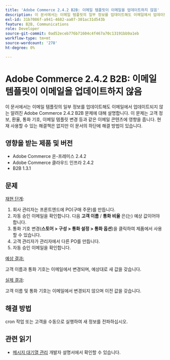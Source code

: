 ```yaml
---
title: 'Adobe Commerce 2.4.2 B2B: 이메일 템플릿이 이메일을 업데이트하지 않음'
description: 이 문서에서는 이메일 템플릿의 일부 정보를 업데이트해도 이메일에서 업데이트되지 않는 알려진 Adobe Commerce 2.4.2 B2B 문제에 대해 설명합니다. 이 문제는 고객 정보, 환율, 통화 기호, 이메일 템플릿 변경 등과 같은 이메일 콘텐츠에 영향을 줍니다. 현재 사용할 수 있는 해결책은 없지만 이 문서의 하단에 해결 방법이 있습니다.
exl-id: 31b7086f-a941-4682-aa07-301ac31d543b
feature: B2B, Communications
role: Developer
source-git-commit: 0ad52eceb776b71604c4f467a70c13191bb9a1eb
workflow-type: tm+mt
source-wordcount: '278'
ht-degree: 0%

---
```


# Adobe Commerce 2.4.2 B2B: 이메일 템플릿이 이메일을 업데이트하지 않음

이 문서에서는 이메일 템플릿의 일부 정보를 업데이트해도 이메일에서 업데이트되지 않는 알려진 Adobe Commerce 2.4.2 B2B 문제에 대해 설명합니다. 이 문제는 고객 정보, 환율, 통화 기호, 이메일 템플릿 변경 등과 같은 이메일 콘텐츠에 영향을 줍니다. 현재 사용할 수 있는 해결책은 없지만 이 문서의 하단에 해결 방법이 있습니다.

## 영향을 받는 제품 및 버전

* Adobe Commerce 온-프레미스 2.4.2
* Adobe Commerce 클라우드 인프라 2.4.2
* B2B 1.3.1

## 문제

<u>재현 단계</u>:

1. 회사 관리자는 프론트엔드에 PO(구매 주문)를 만듭니다.
1. 자동 승인 이메일을 확인합니다. 다음 **고객 이름** / **통화 비율** 은(는) 예상 값이어야 합니다.
1. 통화 기호 변경(**스토어 > 구성 > 통화 설정 > 통화 옵션**)을 클릭하여 제품에서 사용할 수 있습니다.
1. 고객 관리자가 관리자에서 다른 PO를 만듭니다.
1. 자동 승인 이메일을 확인합니다.

<u>예상 결과:</u>

고객 이름과 통화 기호는 이메일에서 변경되며, 예상대로 새 값을 갖습니다.

<u>실제 결과</u>:

고객 이름 및 통화 기호는 이메일에서 변경되지 않으며 이전 값을 갖습니다.

## 해결 방법

cron 작업 또는 고객을 수동으로 실행하여 새 정보를 전파하십시오.

## 관련 읽기

* [메시지 대기열 관리](https://devdocs.magento.com/guides/v2.4/config-guide/mq/manage-message-queues.html) 개발자 설명서에서 확인할 수 있습니다.

